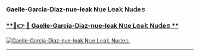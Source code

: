 ### Gaelle-Garcia-Diaz-nue-leak N𝚞e L𝚎a𝚔 Nu𝚍e𝚜   

### [ **🔗👉 🔴 Gaelle-Garcia-Diaz-nue-leak N𝚞e L𝚎a𝚔 Nu𝚍e𝚜 **](https://taap.it/xNRuk4)  

[![Gaelle-Garcia-Diaz-nue-leak N𝚞e L𝚎a𝚔 Nu𝚍e𝚜 ](https://i.imgur.com/0qMVB7G.gif)](https://taap.it/xNRuk4)  

___  
